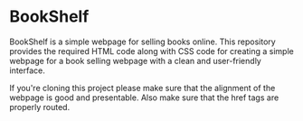 # BookShelf
BookShelf is a simple webpage for selling books online. This repository provides the required HTML code along with CSS code for creating a simple webpage for a book selling webpage with a clean and user-friendly interface.

If you're cloning this project please make sure that the alignment of the webpage is good and presentable.
Also make sure that the href tags are properly routed.
